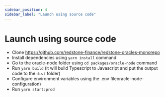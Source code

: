 ```yaml
---
sidebar_position: 4
sidebar_label: "Launch using source code"
---
```


# Launch using source code

- Clone https://github.com/redstone-finance/redstone-oracles-monorepo
- Install dependencies using `yarn install` command
- Go to the oracle-node folder using `cd packages/oracle-node` command
- Run `yarn build` (it will build Typescript to Javascript and put the output code to the `dist` folder)
- Configure environment variables using the .env fileoracle-node-configuration)
- Run `yarn start:prod`
